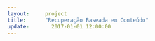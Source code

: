 ```yaml
---  
layout:     project  
title:      "Recuperação Baseada em Conteúdo"
update:       2017-01-01 12:00:00  
---  
```

